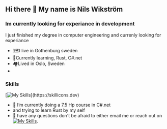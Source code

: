 ## Hi there 👋 My name is Nils Wikström 

### Im currently looking for experiance in development 
I just finished my degree in computer engineering and currenly looking for experiance 
* 🗺️I live in Gothenburg sweden
* 💮Currently learning, Rust, C#.net 
* 🏘️Lived in Oslo, Sweden
* 
### Skills 
[![My Skills](https://skillicons.dev/icons?i=js,ts,vite,html,css,github,py,discord,linux,)](https://skillicons.dev)


- 🔭 I’m currently doing a 7.5 Hp course in C#.net
- and trying to learn Rust by my self 
- 🤔 have any questions don't be afraid to either email me or reach out on    [![My Skills](https://skillicons.dev/icons?i=linkedin)](https://www.linkedin.com/in/nils-wikstr%C3%B6m-814b04198/). 

<!--
**Nilswik/Nilswik** is a ✨ _special_ ✨ repository because its `README.md` (this file) appears on your GitHub profile.

Here are some ideas to get you started:

- 🔭 I’m currently working on ...
- 🌱 I’m currently learning ...
- 👯 I’m looking to collaborate on ...
- 🤔 I’m looking for help with ...
- 💬 Ask me about ...
- 📫 How to reach me: ...
- 😄 Pronouns: ...
- ⚡ Fun fact: ...
-->
